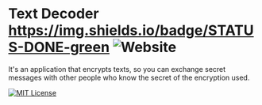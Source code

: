
# Text Decoder https://img.shields.io/badge/STATUS-DONE-green ![Website](https://img.shields.io/website?url=https%3A%2F%2Fjonnata.github.io%2Fchallengeonedecodificador4%2F)

It's an application that encrypts texts, so you can exchange secret messages with other people who know the secret of the encryption used.


[![MIT License](https://img.shields.io/badge/License-MIT-green.svg)](https://choosealicense.com/licenses/mit/)